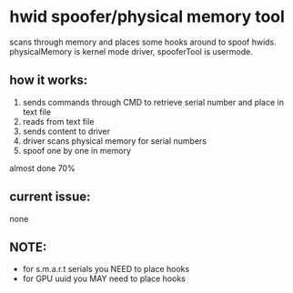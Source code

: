 # hwid spoofer/physical memory tool
 scans through memory and places some hooks around to spoof hwids. physicalMemory is kernel mode driver, spooferTool is usermode.
 
 ## how it works:
 
1. sends commands through CMD to retrieve serial number and place in text file
2. reads from text file
3. sends content to driver
4. driver scans physical memory for serial numbers
5. spoof one by one in memory

almost done 70%

## current issue:
none


## NOTE:
- for s.m.a.r.t serials you NEED to place hooks
- for GPU uuid you MAY need to place hooks

